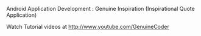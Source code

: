 Android Application Development : Genuine Inspiration (Inspirational Quote Application)

Watch Tutorial videos at http://www.youtube.com/GenuineCoder
